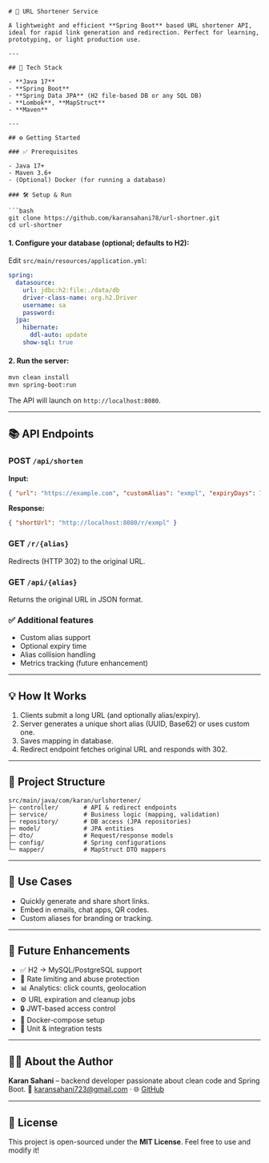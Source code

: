
````
# 🔗 URL Shortener Service

A lightweight and efficient **Spring Boot** based URL shortener API, ideal for rapid link generation and redirection. Perfect for learning, prototyping, or light production use.

---

## 🚀 Tech Stack

- **Java 17**  
- **Spring Boot**  
- **Spring Data JPA** (H2 file-based DB or any SQL DB)  
- **Lombok**, **MapStruct**  
- **Maven**

---

## ⚙️ Getting Started

### ✅ Prerequisites

- Java 17+  
- Maven 3.6+  
- (Optional) Docker (for running a database)

### 🛠️ Setup & Run

```bash
git clone https://github.com/karansahani78/url-shortner.git
cd url-shortner
````

#### 1.  Configure your database (optional; defaults to H2):

Edit `src/main/resources/application.yml`:

```yaml
spring:
  datasource:
    url: jdbc:h2:file:./data/db
    driver-class-name: org.h2.Driver
    username: sa
    password:
  jpa:
    hibernate:
      ddl-auto: update
    show-sql: true
```

#### 2.  Run the server:

```bash
mvn clean install
mvn spring-boot:run
```

The API will launch on `http://localhost:8080`.

---

## 📚 API Endpoints

### **POST** `/api/shorten`

**Input:**

```json
{ "url": "https://example.com", "customAlias": "exmpl", "expiryDays": 7 }
```

**Response:**

```json
{ "shortUrl": "http://localhost:8080/r/exmpl" }
```

### **GET** `/r/{alias}`

Redirects (HTTP 302) to the original URL.

### **GET** `/api/{alias}`

Returns the original URL in JSON format.

### ✅ Additional features

* Custom alias support
* Optional expiry time
* Alias collision handling
* Metrics tracking (future enhancement)

---

## 💡 How It Works

1. Clients submit a long URL (and optionally alias/expiry).
2. Server generates a unique short alias (UUID, Base62) or uses custom one.
3. Saves mapping in database.
4. Redirect endpoint fetches original URL and responds with 302.

---

## 📁 Project Structure

```
src/main/java/com/karan/urlshortener/
├─ controller/       # API & redirect endpoints
├─ service/          # Business logic (mapping, validation)
├─ repository/       # DB access (JPA repositories)
├─ model/            # JPA entities
├─ dto/              # Request/response models
├─ config/           # Spring configurations
└─ mapper/           # MapStruct DTO mappers
```

---

## 🎯 Use Cases

* Quickly generate and share short links.
* Embed in emails, chat apps, QR codes.
* Custom aliases for branding or tracking.

---

## 🧩 Future Enhancements

* ✅ H2 → MySQL/PostgreSQL support
* 🔐 Rate limiting and abuse protection
* 📊 Analytics: click counts, geolocation
* ⚙️ URL expiration and cleanup jobs
* 🔒 JWT-based access control
* 🚀 Docker-compose setup
* 🧪 Unit & integration tests

---

## 👨‍💻 About the Author

**Karan Sahani** – backend developer passionate about clean code and Spring Boot.
📧 [karansahani723@gmail.com](mailto:karansahani723@gmail.com) · 🌐 [GitHub](https://github.com/karansahani78)

---

## 📜 License

This project is open-sourced under the **MIT License**. Feel free to use and modify it!

```
